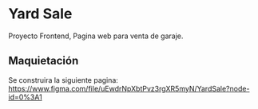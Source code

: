 # Yard Sale
Proyecto Frontend, Pagina web para venta de garaje.

## Maquietación
Se construira la siguiente pagina: https://www.figma.com/file/uEwdrNpXbtPvz3rgXR5myN/YardSale?node-id=0%3A1
